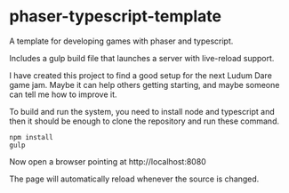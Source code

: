 phaser-typescript-template
==========================

A template for developing games with phaser and typescript.

Includes a gulp build file that launches a server with live-reload support.

I have created this project to find a good setup for the next Ludum Dare game jam. Maybe it can help others getting starting, and maybe someone can tell me how to improve it.


To build and run the system, you need to install node and typescript and then it should be enough to clone the repository and run these command.

```
npm install
gulp
```

Now open a browser pointing at http://localhost:8080

The page will automatically reload whenever the source is changed.



